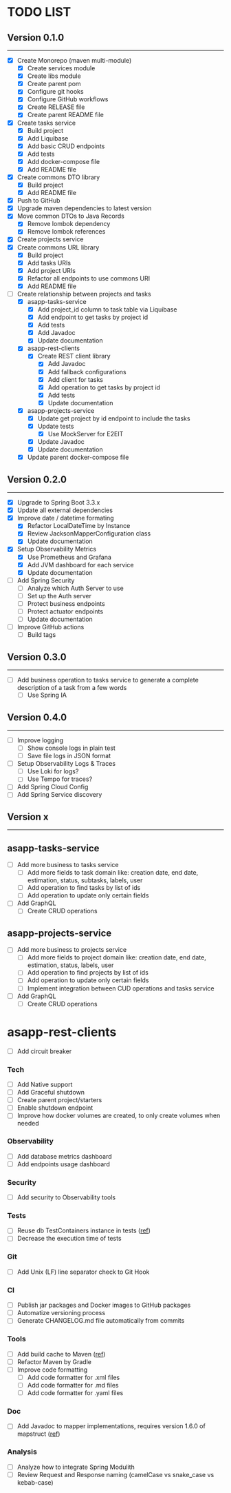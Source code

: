 # TODO LIST

## Version 0.1.0

***

* [X] Create Monorepo (maven multi-module)
    * [X] Create services module
    * [X] Create libs module
    * [X] Create parent pom
    * [X] Configure git hooks
    * [X] Configure GitHub workflows
    * [X] Create RELEASE file
    * [X] Create parent README file
* [X] Create tasks service
    * [X] Build project
    * [X] Add Liquibase
    * [X] Add basic CRUD endpoints
    * [X] Add tests
    * [X] Add docker-compose file
    * [X] Add README file
* [X] Create commons DTO library
    * [X] Build project
    * [X] Add README file
* [X] Push to GitHub
* [X] Upgrade maven dependencies to latest version
* [X] Move common DTOs to Java Records
    * [X] Remove lombok dependency
    * [X] Remove lombok references
* [X] Create projects service
* [X] Create commons URL library
    * [X] Build project
    * [X] Add tasks URIs
    * [X] Add project URIs
    * [X] Refactor all endpoints to use commons URI
    * [X] Add README file
* [ ] Create relationship between projects and tasks
    * [X] asapp-tasks-service
        * [X] Add project_id column to task table via Liquibase
        * [X] Add endpoint to get tasks by project id
        * [X] Add tests
        * [X] Add Javadoc
        * [X] Update documentation
    * [X] asapp-rest-clients
        * [X] Create REST client library
            * [X] Add Javadoc
            * [X] Add fallback configurations
            * [X] Add client for tasks
            * [X] Add operation to get tasks by project id
            * [X] Add tests
            * [X] Update documentation
    * [X] asapp-projects-service
        * [X] Update get project by id endpoint to include the tasks
        * [X] Update tests
            * [X] Use MockServer for E2EIT
        * [X] Update Javadoc
        * [X] Update documentation
    * [X] Update parent docker-compose file

## Version 0.2.0

***

* [X] Upgrade to Spring Boot 3.3.x
* [X] Update all external dependencies
* [X] Improve date / datetime formating
    * [X] Refactor LocalDateTime by Instance
    * [X] Review JacksonMapperConfiguration class
    * [X] Update documentation
* [X] Setup Observability Metrics
    * [X] Use Prometheus and Grafana
    * [X] Add JVM dashboard for each service
    * [X] Update documentation
* [ ] Add Spring Security
    * [ ] Analyze which Auth Server to use
    * [ ] Set up the Auth server
    * [ ] Protect business endpoints
    * [ ] Protect actuator endpoints
    * [ ] Update documentation
* [ ] Improve GitHub actions
    * [ ] Build tags

## Version 0.3.0

***

* [ ] Add business operation to tasks service to generate a complete description of a task from a few words
    * [ ] Use Spring IA

## Version 0.4.0

***

* [ ] Improve logging
    * [ ] Show console logs in plain test
    * [ ] Save file logs in JSON format
* [ ] Setup Observability Logs & Traces
    * [ ] Use Loki for logs?
    * [ ] Use Tempo for traces?
* [ ] Add Spring Cloud Config
* [ ] Add Spring Service discovery

## Version x

***

## asapp-tasks-service

* [ ] Add more business to tasks service
    * [ ] Add more fields to task domain like: creation date, end date, estimation, status, subtasks, labels, user
    * [ ] Add operation to find tasks by list of ids
    * [ ] Add operation to update only certain fields
* [ ] Add GraphQL
    * [ ] Create CRUD operations

## asapp-projects-service

* [ ] Add more business to projects service
    * [ ] Add more fields to project domain like: creation date, end date, estimation, status, labels, user
    * [ ] Add operation to find projects by list of ids
    * [ ] Add operation to update only certain fields
    * [ ] Implement integration between CUD operations and tasks service
* [ ] Add GraphQL
    * [ ] Create CRUD operations

# asapp-rest-clients

* [ ] Add circuit breaker

### Tech

* [ ] Add Native support
* [ ] Add Graceful shutdown
* [ ] Create parent project/starters
* [ ] Enable shutdown endpoint
* [ ] Improve how docker volumes are created, to only create volumes when needed

### Observability

* [ ] Add database metrics dashboard
* [ ] Add endpoints usage dashboard

### Security

* [ ] Add security to Observability tools

### Tests

* [ ] Reuse db TestContainers instance in tests ([ref](https://spring.io/blog/2023/06/23/improved-testcontainers-support-in-spring-boot-3-1))
* [ ] Decrease the execution time of tests

### Git

* [ ] Add Unix (LF) line separator check to Git Hook

### CI

* [ ] Publish jar packages and Docker images to GitHub packages
* [ ] Automatize versioning process
* [ ] Generate CHANGELOG.md file automatically from commits

### Tools

* [ ] Add build cache to Maven ([ref](https://maven.apache.org/extensions/maven-build-cache-extension/))
* [ ] Refactor Maven by Gradle
* [ ] Improve code formatting
    * [ ] Add code formatter for .xml files
    * [ ] Add code formatter for .md files
    * [ ] Add code formatter for .yaml files

### Doc

* [ ] Add Javadoc to mapper implementations, requires version 1.6.0 of mapstruct ([ref](https://github.com/mapstruct/mapstruct/pull/3219))

### Analysis

* [ ] Analyze how to integrate Spring Modulith
* [ ] Review Request and Response naming (camelCase vs snake_case vs kebab-case)